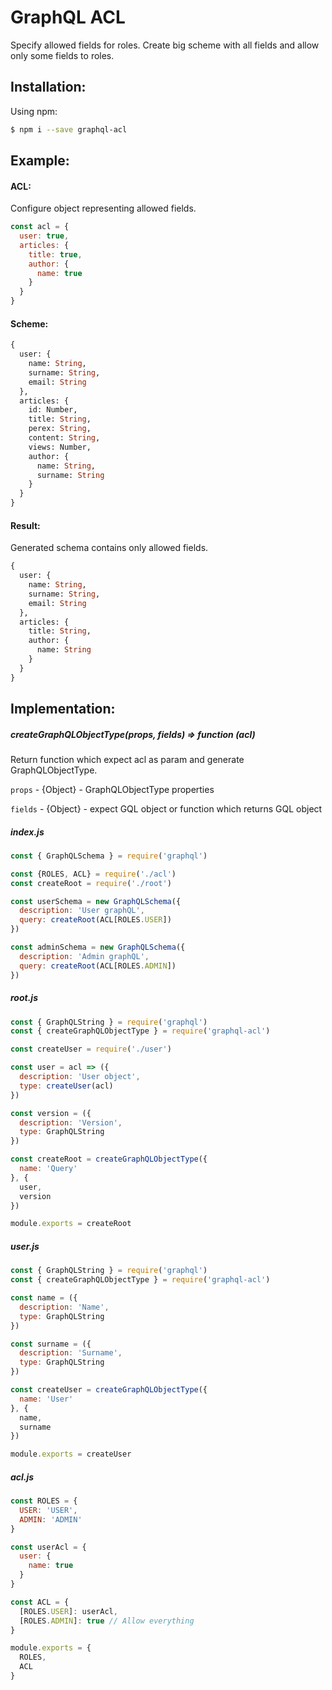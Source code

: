 # GraphQL ACL

Specify allowed fields for roles. Create big scheme with all fields and allow only some fields to roles.

## Installation:

Using npm:
```bash
$ npm i --save graphql-acl
```

## Example:

#### ACL:
Configure object representing allowed fields.
```javascript
const acl = {
  user: true,
  articles: {
    title: true,
    author: {
      name: true
    }
  }
}
```
#### Scheme:
```graphql
{
  user: {
    name: String,
    surname: String,
    email: String
  },
  articles: {
    id: Number,
    title: String,
    perex: String,
    content: String,
    views: Number,
    author: {
      name: String,
      surname: String
    }
  }
}
```
#### Result:
Generated schema contains only allowed fields.
```graphql
{
  user: {
    name: String,
    surname: String,
    email: String
  },
  articles: {
    title: String,
    author: {
      name: String
    }
  }
}
```

## Implementation:

##### createGraphQLObjectType(props, fields) => function (acl)
Return function which expect acl as param and generate GraphQLObjectType.

`props` - {Object} - GraphQLObjectType properties

`fields` - {Object} - expect GQL object or function which returns GQL object

##### index.js
```javascript
const { GraphQLSchema } = require('graphql')

const {ROLES, ACL} = require('./acl')
const createRoot = require('./root')

const userSchema = new GraphQLSchema({
  description: 'User graphQL',
  query: createRoot(ACL[ROLES.USER])
})

const adminSchema = new GraphQLSchema({
  description: 'Admin graphQL',
  query: createRoot(ACL[ROLES.ADMIN])
})
```


##### root.js
```javascript
const { GraphQLString } = require('graphql')
const { createGraphQLObjectType } = require('graphql-acl')

const createUser = require('./user')

const user = acl => ({
  description: 'User object',
  type: createUser(acl)
})

const version = ({
  description: 'Version',
  type: GraphQLString
})

const createRoot = createGraphQLObjectType({
  name: 'Query'
}, {
  user,
  version
})

module.exports = createRoot
```

##### user.js
```javascript
const { GraphQLString } = require('graphql')
const { createGraphQLObjectType } = require('graphql-acl')

const name = ({
  description: 'Name',
  type: GraphQLString
})

const surname = ({
  description: 'Surname',
  type: GraphQLString
})

const createUser = createGraphQLObjectType({
  name: 'User'
}, {
  name,
  surname
})

module.exports = createUser
```

##### acl.js
```javascript
const ROLES = {
  USER: 'USER',
  ADMIN: 'ADMIN'
}

const userAcl = {
  user: {
    name: true
  }
}

const ACL = {
  [ROLES.USER]: userAcl,
  [ROLES.ADMIN]: true // Allow everything
}

module.exports = {
  ROLES,
  ACL
}
```
